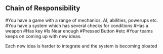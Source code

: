 ## Chain of Responsibility

#You have a game with a range of mechanics, AI, abilities, powerups etc. 
#You have a system which has several checks for conditions
#Has a weapon
#Has key
#Is Near enough
#Pressed Button
#etc
#Your teams keeps on coming up with new ideas.

Each new idea is harder to integrate and the system is becoming bloated
